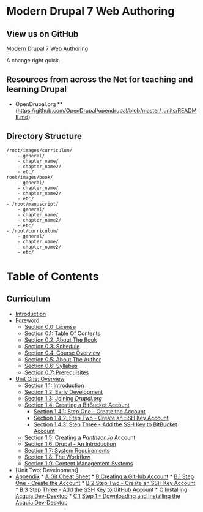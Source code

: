 # Modern Drupal 7 Web Authoring

## View us on GitHub

[Modern Drupal 7 Web Authoring](https://github.com/ACCDrupal-2016Fall/resources "Modern Drupal 7 Web Authoring")

A change right quick.

## Resources from across the Net for teaching and learning Drupal

* OpenDrupal.org
** (https://github.com/OpenDrupal/opendrupal/blob/master/_units/README.md)

## Directory Structure

```
/root/images/curriculum/
    - general/
    - chapter_name/
    - chapter_name2/
    - etc/
root/images/book/
    - general/
    - chapter_name/
    - chapter_name2/
    - etc/
- /root/manuscript/
    - general/
    - chapter_name/
    - chapter_name2/
    - etc/
- /root/curriculum/
    - general/
    - chapter_name/
    - chapter_name2/
    - etc/
```

# Table of Contents

## Curriculum

* [Introduction](README.md)
* [Foreword](manuscript/foreword.md)
    * [Section 0.0: License](manuscript/foreword-license.md)
    * [Section 0.1: Table Of Contents](table-of-contents.md)
    * [Section 0.2: About The Book](manuscript/about-the-book.md)
    * [Section 0.3: Schedule](manuscript/schedule.md)
    * [Section 0.4: Course Overview](manuscript/course-overview.md)
    * [Section 0.5: About The Author](manuscript/about-the-authors.md)
    * [Section 0.6: Syllabus](manuscript/syllabus.md)
    * [Section 0.7: Prerequisites](manuscript/prerequisites.md)
* [Unit One: Overview](manuscript/overview.md "Unit One - Overview & Development")
    * [Section 1.1: Introduction](manuscript/introduction.md)   
    * [Section 1.2: Early Development](manuscript/early-development.md)
    * [Section 1.3: Joining *Drupal.org*](manuscript/joining-drupal-org.md)
    * [Section 1.4: Creating a BitBucket Account](manuscript/creating-bitbucket-account.md)
        * [Section 1.4.1: Step One - Create the Account](manuscript/overview-&-development/creating-bitbucket-account/creating-bitbucket-account_step-1.md "Step One - Create the Account")
        * [Section 1.4.2: Step Two - Create an SSH Key Account](manuscript/overview-&-development/creating-bitbucket-account/creating-bitbucket-account_step-2.md "Step Two - Create an SSH Key Account")
        * [Section 1.4.3: Step Three - Add the SSH Key to BitBucket Account](manuscript/overview-&-development/creating-bitbucket-account/creating-bitbucket-account_step-3.md "Step Three - Add the SSH Key to BitBucket Account")
    * [Section 1.5: Creating a _Pantheon.io_ Account](manuscript/creating-pantheonio-account.md)
    * [Section 1.6: Drupal - An Introduction](manuscript/drupal-an-introduction.md "Drupal - An Introduction")
    * [Section 1.7: System Requirements](manuscript/system-requirements.md)
    * [Section 1.8: The Workflow](manuscript/the-workflow.md)
    * [Section 1.9: Content Management Systems](manuscript/content-management-systems.md "Content Management Systems")        
* [Unit Two: Development]
* [Appendix](appendix/appendix.md)
        * [A Git Cheat Sheet](appendix/git-cheat-sheet.md)
        * [B Creating a GitHub Account](manuscript/creating-github-account.md)
                * [B.1 Step One - Create the Account](manuscript/overview-&-development/creating-github-account/creating-github-account_step-1.md "Step One - Create the Account")
                * [B.2 Step Two - Create an SSH Key Account](manuscript/overview-&-development/creating-github-account/creating-github-account_step-2.md "Step Two - Create an SSH Key Account")
                * [B.3 Step Three - Add the SSH Key to GitHub Account](manuscript/overview-&-development/creating-github-account/creating-github-account_step-3.md "Step Three - Add the SSH Key to GitHub Account")
        * [C Installing Acquia Dev-Desktop](appendix/installing-acquia-dev-desktop.md)
                * [C.1 Step 1 - Downloading and Installing the Acquia Dev-Desktop](appendix/installing-acquia-dev-desktop/installing-acquia-dev-desktop_step-1.md)
